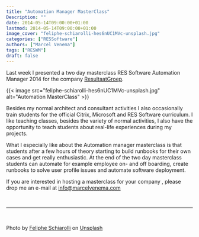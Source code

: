 ```yaml
---
title: "Automation Manager MasterClass"
Description: ""
date: 2014-05-14T09:00:00+01:00
lastmod: 2014-05-14T09:00:00+01:00
image_cover: "feliphe-schiarolli-hes6nUC1MVc-unsplash.jpg"
categories: ["RESSoftware"]
authors: ["Marcel Venema"] 
tags: ["RESWM"]
draft: false
---
```


Last week I presented a two day masterclass RES Software Automation Manager 2014 for the company <a href="https://resultaatgroep.nl">ResultaatGroep</a>. 

<!--more-->

{{< image src="feliphe-schiarolli-hes6nUC1MVc-unsplash.jpg" alt="Automation MasterClass" >}}

Besides my normal architect and consultant activities I also occasionally train students for the official Citrix, Microsoft and RES Software curriculum. I like teaching classes, besides the variety of normal activities, I also have the opportunity to teach students about real-life experiences during my projects. 

What I especially like about the Automation manager masterclass is that students after a few hours of theory starting to build runbooks for their own cases and get really enthusiastic. At the end of the two day masterclass students can automate for example employee on- and off boarding, create runbooks to solve user profile issues and automate software deployment.
&nbsp;

If you are interested in hosting a masterclass for your company , please drop me an e-mail at info@marcelvenema.com

&nbsp;

---
&nbsp;

Photo by <a href="https://unsplash.com/@flpschi?utm_content=creditCopyText&utm_medium=referral&utm_source=unsplash">Feliphe Schiarolli</a> on <a href="https://unsplash.com/photos/photography-of-school-room-hes6nUC1MVc?utm_content=creditCopyText&utm_medium=referral&utm_source=unsplash">Unsplash</a>
  
&nbsp;

